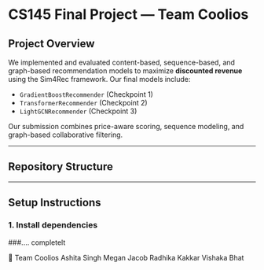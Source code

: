 # CS145 Final Project — Team Coolios

## Project Overview

We implemented and evaluated content-based, sequence-based, and graph-based recommendation models to maximize **discounted revenue** using the Sim4Rec framework. Our final models include:

- `GradientBoostRecommender` (Checkpoint 1)
- `TransformerRecommender` (Checkpoint 2)
- `LightGCNRecommender` (Checkpoint 3)

Our submission combines price-aware scoring, sequence modeling, and graph-based collaborative filtering.

---

## Repository Structure

---

## Setup Instructions

### 1. Install dependencies

###.... completelt

👥 Team Coolios
Ashita Singh
Megan Jacob
Radhika Kakkar
Vishaka Bhat